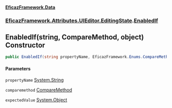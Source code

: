 #### [EficazFramework.Data](EficazFrameworkData.md 'EficazFramework Data')
### [EficazFramework.Attributes.UIEditor.EditingState](EficazFrameworkData.md#EficazFramework.Attributes.UIEditor.EditingState 'EficazFramework.Attributes.UIEditor.EditingState').[EnabledIf](EficazFramework.Attributes.UIEditor.EditingState/EnabledIf.md 'EficazFramework.Attributes.UIEditor.EditingState.EnabledIf')

## EnabledIf(string, CompareMethod, object) Constructor

```csharp
public EnabledIf(string propertyName, EficazFramework.Enums.CompareMethod comparemethod, object expectedValue=null);
```
#### Parameters

<a name='EficazFramework.Attributes.UIEditor.EditingState.EnabledIf.EnabledIf(string,EficazFramework.Enums.CompareMethod,object).propertyName'></a>

`propertyName` [System.String](https://docs.microsoft.com/en-us/dotnet/api/System.String 'System.String')

<a name='EficazFramework.Attributes.UIEditor.EditingState.EnabledIf.EnabledIf(string,EficazFramework.Enums.CompareMethod,object).comparemethod'></a>

`comparemethod` [CompareMethod](EficazFramework.Enums/CompareMethod.md 'EficazFramework.Enums.CompareMethod')

<a name='EficazFramework.Attributes.UIEditor.EditingState.EnabledIf.EnabledIf(string,EficazFramework.Enums.CompareMethod,object).expectedValue'></a>

`expectedValue` [System.Object](https://docs.microsoft.com/en-us/dotnet/api/System.Object 'System.Object')